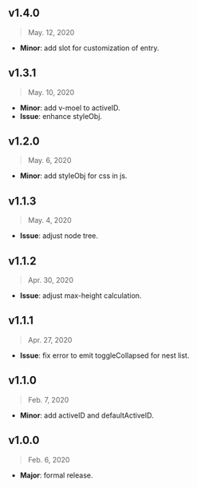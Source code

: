 ## v1.4.0

> May. 12, 2020

- **Minor**: add slot for customization of entry.

## v1.3.1

> May. 10, 2020

- **Minor**: add v-moel to activeID.
- **Issue**: enhance styleObj.

## v1.2.0

> May. 6, 2020

- **Minor**: add styleObj for css in js.

## v1.1.3

> May. 4, 2020

- **Issue**: adjust node tree.

## v1.1.2

> Apr. 30, 2020

- **Issue**: adjust max-height calculation.

## v1.1.1

> Apr. 27, 2020

- **Issue**: fix error to emit toggleCollapsed for nest list.

## v1.1.0

> Feb. 7, 2020

- **Minor**: add activeID and defaultActiveID.

## v1.0.0

> Feb. 6, 2020

- **Major**: formal release.